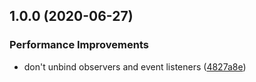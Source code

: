 ## 1.0.0 (2020-06-27)


### Performance Improvements

* don't unbind observers and event listeners ([4827a8e](https://github.com/ndabAP/vue-command/commit/4827a8e9dc0ffb9f505f4afe68c1fef24254767b))

